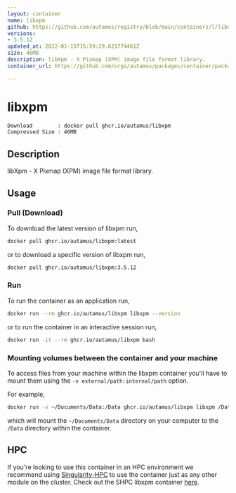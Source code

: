 ```yaml
---
layout: container
name: libxpm
github: https://github.com/autamus/registry/blob/main/containers/l/libxpm/spack.yaml
versions:
- 3.5.12
updated_at: 2022-01-15T15:59:29.621774461Z
size: 46MB
description: libXpm - X Pixmap (XPM) image file format library.
container_url: https://github.com/orgs/autamus/packages/container/package/libxpm

---
```

# libxpm
```bash 
Download        : docker pull ghcr.io/autamus/libxpm
Compressed Size : 46MB
```

## Description
libXpm - X Pixmap (XPM) image file format library.

## Usage
### Pull (Download)
To download the latest version of libxpm run,

```bash
docker pull ghcr.io/autamus/libxpm:latest
```

or to download a specific version of libxpm run,

```bash
docker pull ghcr.io/autamus/libxpm:3.5.12
```
### Run
To run the container as an application run,
```bash
docker run --rm ghcr.io/autamus/libxpm libxpm --version
```

or to run the container in an interactive session run,
```bash
docker run -it --rm ghcr.io/autamus/libxpm bash
```

### Mounting volumes between the container and your machine
To access files from your machine within the libxpm container you'll have to mount them using the `-v external/path:internal/path` option.

For example,
```bash
docker run -v ~/Documents/Data:/Data ghcr.io/autamus/libxpm libxpm /Data/myData.csv
```
which will mount the `~/Documents/Data` directory on your computer to the `/Data` directory within the container.

## HPC
If you're looking to use this container in an HPC environment we recommend using [Singularity-HPC](https://singularity-hpc.readthedocs.io) to use the container just as any other module on the cluster. Check out the SHPC libxpm container [here](https://singularityhub.github.io/singularity-hpc/r/ghcr.io-autamus-libxpm/).